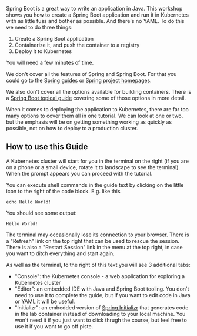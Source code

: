 Spring Boot is a great way to write an application in Java. This workshop shows you how to create a Spring Boot application and run it in Kubernetes with as little fuss and bother as possible. And there's no YAML. To do this we need to do three things:

1. Create a Spring Boot application
2. Containerize it, and push the container to a registry
3. Deploy it to Kubernetes

You will need a few minutes of time.

We don't cover all the features of Spring and Spring Boot. For that you could go to the [Spring guides](https://spring.io/guides) or [Spring project homepages](https://spring.io/projects).

We also don't cover all the options available for building containers. There is a [Spring Boot topical guide](https://spring.io/guides/topicals/spring-boot-docker) covering some of those options in more detail.

When it comes to deploying the application to Kubernetes, there are far too many options to cover them all in one tutorial. We can look at one or two, but the emphasis will be on getting something working as quickly as possible, not on how to deploy to a production cluster.

## How to use this Guide

A Kubernetes cluster will start for you in the terminal on the right (if you are on a phone or a small device, rotate it to landscape to see the terminal). When the prompt appears you can proceed with the tutorial. 

You can execute shell commands in the guide text by clicking on the little icon to the right of the code block. E.g. like this

```execute
echo Hello World!
```

You should see some output:

```
Hello World!
```

The terminal may occasionally lose its connection to your browser. There is a "Refresh" link on the top right that can be used to rescue the session. There is also a "Restart Session" link in the menu at the top right, in case you want to ditch everything and start again.

As well as the terminal, to the right of this text you will see 3 additional tabs:

* "Console": the Kubernetes console - a web application for exploring a Kubernetes cluster
* "Editor": an embedded IDE with Java and Spring Boot tooling. You don't need to use it to complete the guide, but if you want to edit code in Java or YAML it will be useful.
* "Initializr": an embedded version of [Spring Initializr](https://start.spring.io) that generates code in the lab container instead of downloading to your local machine. You won't need it if you just want to click thrugh the course, but feel free to use it if you want to go off piste.